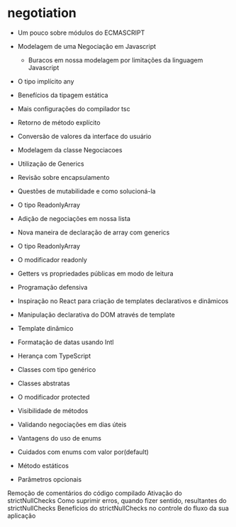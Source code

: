# negotiation
- Um pouco sobre módulos do ECMASCRIPT
- Modelagem de uma Negociação em Javascript
  - Buracos em nossa modelagem por limitações da linguagem Javascript

- O tipo implícito any
- Benefícios da tipagem estática
- Mais configurações do compilador tsc
- Retorno de método explícito
- Conversão de valores da interface do usuário

- Modelagem da classe Negociacoes
- Utilização de Generics
- Revisão sobre encapsulamento
- Questões de mutabilidade e como solucioná-la
- O tipo ReadonlyArray
- Adição de negociações em nossa lista

- Nova maneira de declaração de array com generics
- O tipo ReadonlyArray
- O modificador readonly
- Getters vs propriedades públicas em modo de leitura
- Programação defensiva

- Inspiração no React para criação de templates declarativos e dinâmicos
- Manipulação declarativa do DOM através de template
- Template dinâmico
- Formatação de datas usando Intl

- Herança com TypeScript
- Classes com tipo genérico
- Classes abstratas
- O modificador protected

- Visibilidade de métodos
- Validando negociações em dias úteis
- Vantagens do uso de enums
- Cuidados com enums com valor por(default)

- Método estáticos
- Parâmetros opcionais

Remoção de comentários do código compilado
Ativação do strictNullChecks
Como suprimir erros, quando fizer sentido, resultantes do strictNullChecks
Benefícios do strictNullChecks no controle do fluxo da sua aplicação